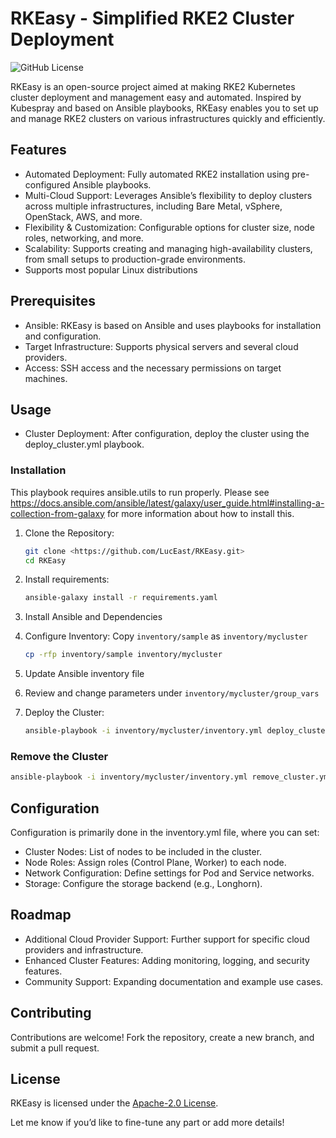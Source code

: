 # RKEasy - Simplified RKE2 Cluster Deployment

![GitHub License](https://img.shields.io/github/license/LucEast/RKEasy)

RKEasy is an open-source project aimed at making RKE2 Kubernetes cluster deployment and management easy and automated. Inspired by Kubespray and based on Ansible playbooks, RKEasy enables you to set up and manage RKE2 clusters on various infrastructures quickly and efficiently.

## Features

- Automated Deployment: Fully automated RKE2 installation using pre-configured Ansible playbooks.
- Multi-Cloud Support: Leverages Ansible’s flexibility to deploy clusters across multiple infrastructures, including Bare Metal, vSphere, OpenStack, AWS, and more.
- Flexibility & Customization: Configurable options for cluster size, node roles, networking, and more.
- Scalability: Supports creating and managing high-availability clusters, from small setups to production-grade environments.
- Supports most popular Linux distributions

## Prerequisites

- Ansible: RKEasy is based on Ansible and uses playbooks for installation and configuration.
- Target Infrastructure: Supports physical servers and several cloud providers.
- Access: SSH access and the necessary permissions on target machines.

## Usage

- Cluster Deployment: After configuration, deploy the cluster using the deploy_cluster.yml playbook.
<!-- - Cluster Management: RKEasy offers optional playbooks for adding/removing nodes and updating the cluster. -->

### Installation

This playbook requires ansible.utils to run properly. Please see <https://docs.ansible.com/ansible/latest/galaxy/user_guide.html#installing-a-collection-from-galaxy> for more information about how to install this.

1. Clone the Repository:

    ```bash
    git clone <https://github.com/LucEast/RKEasy.git>
    cd RKEasy
    ```

2. Install requirements:

    ```bash
    ansible-galaxy install -r requirements.yaml
    ```

3. Install Ansible and Dependencies
4. Configure Inventory: Copy `inventory/sample` as `inventory/mycluster`

    ```bash
    cp -rfp inventory/sample inventory/mycluster
    ```

5. Update Ansible inventory file
6. Review and change parameters under `inventory/mycluster/group_vars`
7. Deploy the Cluster:

    ```bash
    ansible-playbook -i inventory/mycluster/inventory.yml deploy_cluster.yml [--private-key=~/.ssh/mykey]
    ```

### Remove the Cluster

```bash
ansible-playbook -i inventory/mycluster/inventory.yml remove_cluster.yml [--private-key=~/.ssh/mykey]
```


## Configuration

Configuration is primarily done in the inventory.yml file, where you can set:

- Cluster Nodes: List of nodes to be included in the cluster.
- Node Roles: Assign roles (Control Plane, Worker) to each node.
- Network Configuration: Define settings for Pod and Service networks.
- Storage: Configure the storage backend (e.g., Longhorn).

## Roadmap

- Additional Cloud Provider Support: Further support for specific cloud providers and infrastructure.
- Enhanced Cluster Features: Adding monitoring, logging, and security features.
- Community Support: Expanding documentation and example use cases.

## Contributing

Contributions are welcome! Fork the repository, create a new branch, and submit a pull request.

## License

RKEasy is licensed under the [Apache-2.0 License](LICENSE).

Let me know if you’d like to fine-tune any part or add more details!
